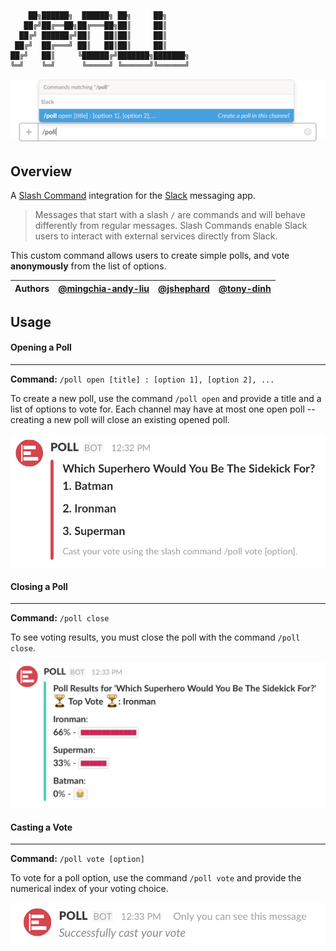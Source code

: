 ```
    ██╗██████╗  ██████╗ ██╗     ██╗
   ██╔╝██╔══██╗██╔═══██╗██║     ██║
  ██╔╝ ██████╔╝██║   ██║██║     ██║
 ██╔╝  ██╔═══╝ ██║   ██║██║     ██║
██╔╝   ██║     ╚██████╔╝███████╗███████╗
╚═╝    ╚═╝      ╚═════╝ ╚══════╝╚══════╝
```
<p align="center">
    <img src="/assets/screenshots/auto-complete.png"/>
</p>

## Overview
A [Slash Command](https://api.slack.com/slash-commands) integration for the [Slack](https://slack.com/) messaging app.
> Messages that start with a slash `/` are commands and will behave differently from regular messages. Slash Commands enable Slack users to interact with external services directly from Slack.

This custom command allows users to create simple polls, and vote **anonymously** from the list of options.

| Authors | [**@mingchia-andy-liu**](https://github.com/mingchia-andy-liu) | [**@jshephard**](https://github.com/jshephard) | [**@tony-dinh**](https://github.com/tony-dinh)|
|:-------:|:----:|:-----:|:----:|

## Usage

#### <a name="open">Opening a Poll</a>

---

**Command:** `/poll open [title] : [option 1], [option 2], ...`

To create a new poll, use the command `/poll open` and provide a title and a list of options to vote for. Each channel may have at most one open poll -- creating a new poll will close an existing opened poll.

<p align="center">
    <img src="/assets/screenshots/poll-open.png"/>
</p>

#### <a name="close">Closing a Poll</a>

---

**Command:** `/poll close`

To see voting results, you must close the poll with the command `/poll close`.

<p align="center">
    <img src="/assets/screenshots/poll-close.png"/>
</p>


#### <a name="vote">Casting a Vote</a>

---

**Command:** `/poll vote [option]`

To vote for a poll option, use the command `/poll vote` and provide the numerical index of your voting choice.

<p align="center">
    <img src="/assets/screenshots/poll-vote.png"/>
</p>

